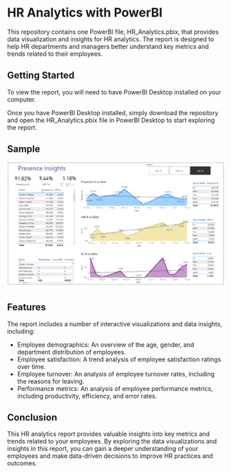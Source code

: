 # HR Analytics with PowerBI
This repository contains one PowerBI file, HR_Analytics.pbix, that provides data visualization and insights for HR analytics. The report is designed to help HR departments and managers better understand key metrics and trends related to their employees.

## Getting Started
To view the report, you will need to have PowerBI Desktop installed on your computer.

Once you have PowerBI Desktop installed, simply download the repository and open the HR_Analytics.pbix file in PowerBI Desktop to start exploring the report.

## Sample
<a href="https://github.com/Jomar77/HR-Analytics-PowerBI/blob/main/report.png">
    <img src="report.png" alt="report">
  </a>

## Features
The report includes a number of interactive visualizations and data insights, including:

- Employee demographics: An overview of the age, gender, and department distribution of employees.
- Employee satisfaction: A trend analysis of employee satisfaction ratings over time.
- Employee turnover: An analysis of employee turnover rates, including the reasons for leaving.
- Performance metrics: An analysis of employee performance metrics, including productivity, efficiency, and error rates.

## Conclusion
This HR analytics report provides valuable insights into key metrics and trends related to your employees. By exploring the data visualizations and insights in this report, you can gain a deeper understanding of your employees and make data-driven decisions to improve HR practices and outcomes.




